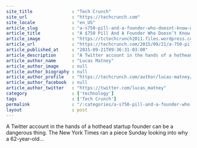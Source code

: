 ```yaml
---
site_title               : "Tech Crunch"
site_url                 : "https://techcrunch.com"
site_locale              : "en_US"
article_slug             : "a-s750-pill-and-a-founder-who-doesnt-know-when-to-stop-tweeting"
article_title            : "A $750 Pill And A Founder Who Doesn’t Know When To Stop Tweeting"
article_image            : "https://tctechcrunch2011.files.wordpress.com/2015/09/screen-shot-2015-09-21-at-1-46-35-am.png?w=717&h=400&crop=1"
article_url              : "https://techcrunch.com/2015/09/21/a-750-pill-and-a-founder-who-doesnt-know-when-to-stop-tweeting/"
article_published_at     : "2015-09-21T09:36:31-03:00"
article_description      : "A Twitter account in the hands of a hothead startup founder can be a dangerous thing. The New York Times ran a piece Sunday looking into why a 62-year-old..."
article_author_name      : "Lucas Matney"
article_author_image     : null
article_author_biography : null
article_author_profile   : "https://techcrunch.com/author/lucas-matney/"
article_author_facebook  : null
article_author_twitter   : "https://twitter.com/lucas_matney"
category                 : ['technology']
tags                     : ['Tech Crunch']
permalink                : "/:categories/a-s750-pill-and-a-founder-who-doesnt-know-when-to-stop-tweeting/"
layout                   : post
---
```


A Twitter account in the hands of a hothead startup founder can be a dangerous thing. The New York Times ran a piece Sunday looking into why a 62-year-old...
